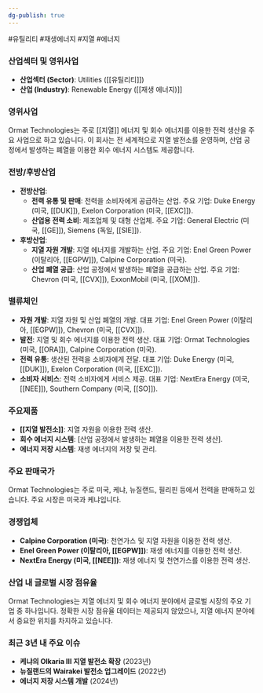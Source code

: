 ```yaml
---
dg-publish: true
---
```

#유틸리티 #재생에너지 #지열 #에너지 

### 산업섹터 및 영위사업

- **산업섹터 (Sector)**: Utilities ([[유틸리티]])
- **산업 (Industry)**: Renewable Energy ([[재생 에너지)]]

### 영위사업

Ormat Technologies는 주로 [[지열]] 에너지 및 회수 에너지를 이용한 전력 생산을 주요 사업으로 하고 있습니다. 이 회사는 전 세계적으로 지열 발전소를 운영하며, 산업 공정에서 발생하는 폐열을 이용한 회수 에너지 시스템도 제공합니다.

### 전방/후방산업

- **전방산업**:
    - **전력 유통 및 판매**: 전력을 소비자에게 공급하는 산업. 주요 기업: Duke Energy (미국, [[DUK]]), Exelon Corporation (미국, [[EXC]]).
    - **산업용 전력 소비**: 제조업체 및 대형 산업체. 주요 기업: General Electric (미국, [[GE]]), Siemens (독일, [[SIE]]).
- **후방산업**:
    - **지열 자원 개발**: 지열 에너지를 개발하는 산업. 주요 기업: Enel Green Power (이탈리아, [[EGPW]]), Calpine Corporation (미국).
    - **산업 폐열 공급**: 산업 공정에서 발생하는 폐열을 공급하는 산업. 주요 기업: Chevron (미국, [[CVX]]), ExxonMobil (미국, [[XOM]]).

### 밸류체인

- **자원 개발**: 지열 자원 및 산업 폐열의 개발. 대표 기업: Enel Green Power (이탈리아, [[EGPW]]), Chevron (미국, [[CVX]]).
- **발전**: 지열 및 회수 에너지를 이용한 전력 생산. 대표 기업: Ormat Technologies (미국, [[ORA]]), Calpine Corporation (미국).
- **전력 유통**: 생산된 전력을 소비자에게 전달. 대표 기업: Duke Energy (미국, [[DUK]]), Exelon Corporation (미국, [[EXC]]).
- **소비자 서비스**: 전력 소비자에게 서비스 제공. 대표 기업: NextEra Energy (미국, [[NEE]]), Southern Company (미국, [[SO]]).

### 주요제품

- **[[지열 발전소]]**: 지열 자원을 이용한 전력 생산.
- **회수 에너지 시스템**: [산업 공정에서 발생하는 폐열을 이용한 전력 생산].
- **에너지 저장 시스템**: 재생 에너지의 저장 및 관리.

### 주요 판매국가

Ormat Technologies는 주로 미국, 케냐, 뉴질랜드, 필리핀 등에서 전력을 판매하고 있습니다. 주요 시장은 미국과 케냐입니다.

### 경쟁업체

- **Calpine Corporation (미국)**: 천연가스 및 지열 자원을 이용한 전력 생산.
- **Enel Green Power (이탈리아, [[EGPW]])**: 재생 에너지를 이용한 전력 생산.
- **NextEra Energy (미국, [[NEE]])**: 재생 에너지 및 천연가스를 이용한 전력 생산.

### 산업 내 글로벌 시장 점유율

Ormat Technologies는 지열 에너지 및 회수 에너지 분야에서 글로벌 시장의 주요 기업 중 하나입니다. 정확한 시장 점유율 데이터는 제공되지 않았으나, 지열 에너지 분야에서 중요한 위치를 차지하고 있습니다.

### 최근 3년 내 주요 이슈

- **케냐의 Olkaria III 지열 발전소 확장** (2023년)
- **뉴질랜드의 Wairakei 발전소 업그레이드** (2022년)
- **에너지 저장 시스템 개발** (2024년)